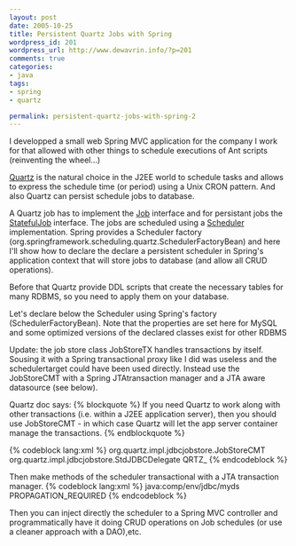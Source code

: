 ```yaml
--- 
layout: post
date: 2005-10-25
title: Persistent Quartz Jobs with Spring
wordpress_id: 201
wordpress_url: http://www.dewavrin.info/?p=201
comments: true
categories: 
- java
tags:
- spring
- quartz

permalink: persistent-quartz-jobs-with-spring-2
---
```

I developped a small web Spring MVC application for the company I work for that allowed with other things to schedule executions of Ant scripts (reinventing the wheel...)

[Quartz](http://www.opensymphony.com/quartz/) is the natural choice in the J2EE world to schedule tasks and allows to express the schedule time (or period) using a Unix CRON pattern. And also Quartz can persist schedule jobs to database.

A Quartz job has to implement the [Job](http://www.opensymphony.com/quartz/api/org/quartz/Job.html) interface and for persistant jobs the [StatefulJob](http://www.opensymphony.com/quartz/api/org/quartz/StatefulJob.html) interface. The jobs are scheduled using a [Scheduler ](http://www.opensymphony.com/quartz/api/org/quartz/Scheduler.html) implementation. Spring provides a Scheduler factory (org.springframework.scheduling.quartz.SchedulerFactoryBean) and here I'll show how to declare the declare a persistent scheduler in Spring's application context that will store jobs to database (and allow all CRUD operations).

Before that Quartz provide DDL scripts that create the necessary tables for many RDBMS, so you need to apply them on your database.

Let's declare below the Scheduler using Spring's factory (SchedulerFactoryBean). Note that the properties are set here for MySQL and some optimized versions of the declared classes exist for other RDBMS

Update: the job store class JobStoreTX handles transactions by itself. Sousing it with a Spring transactional proxy like I did was useless and the schedulertarget could have been used directly. Instead use the JobStoreCMT with a Spring JTAtransaction manager and a JTA aware datasource (see below). 

Quartz doc says:
{% blockquote %}
If you need Quartz to work along with other transactions (i.e. within a J2EE application server), then you should use JobStoreCMT - in which case Quartz will let the app server container manage the transactions.
{% endblockquote %} 

{% codeblock lang:xml %}
<bean id="schedulertarget" class="org.springframework.scheduling.quartz.SchedulerFactoryBean">
 <property name="quartzProperties">
	<props>
		<prop key="org.quartz.jobStore.class">org.quartz.impl.jdbcjobstore.JobStoreCMT</prop>
		<prop key="org.quartz.jobStore.driverDelegateClass">org.quartz.impl.jdbcjobstore.StdJDBCDelegate</prop>
		<prop key="org.quartz.jobStore.tablePrefix">QRTZ_</prop>
	</props>
 </property>
 <property name="dataSource"><ref bean="${datasource}"/></property>
</bean>
{% endcodeblock %}

Then make methods of the scheduler transactional with a JTA transaction manager.
{% codeblock lang:xml %}
<bean id="dataSource"
   class="org.springframework.jndi.JndiObjectFactoryBean">
     <property name="jndiName">
        <value>java:comp/env/jdbc/myds</value>
     </property>
</bean>
<bean id="transactionManager" class="org.springframework.transaction.jta.JtaTransactionManager">
	<property name="dataSource" ref="${datasource}"/>
</bean>
<bean id="scheduler" class="org.springframework.transaction.interceptor.TransactionProxyFactoryBean">
	<property name="transactionManager" ref="transactionManager"/>
	<property name="target" ref="schedulertarget"/>
	<property name="transactionAttributes">
		<props>
			<prop key="*">PROPAGATION_REQUIRED</prop>
		</props>
	</property>
</bean>
{% endcodeblock %}

Then you can inject directly the scheduler to a Spring MVC controller and programmatically have it doing CRUD operations on Job schedules (or use a cleaner approach with a DAO),etc.
